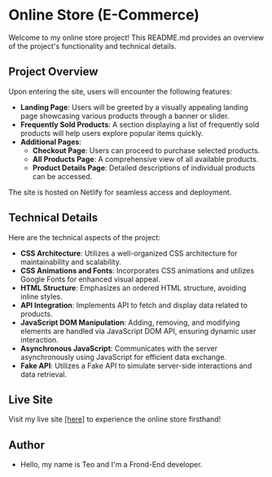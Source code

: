# Online Store (E-Commerce)

Welcome to my online store project! This README.md provides an overview of the project's functionality and technical details.

## Project Overview

Upon entering the site, users will encounter the following features:

- **Landing Page**: Users will be greeted by a visually appealing landing page showcasing various products through a banner or slider.
- **Frequently Sold Products**: A section displaying a list of frequently sold products will help users explore popular items quickly.
- **Additional Pages**:
  - **Checkout Page**: Users can proceed to purchase selected products.
  - **All Products Page**: A comprehensive view of all available products.
  - **Product Details Page**: Detailed descriptions of individual products can be accessed.

The site is hosted on Netlify for seamless access and deployment.

## Technical Details

Here are the technical aspects of the project:

- **CSS Architecture**: Utilizes a well-organized CSS architecture for maintainability and scalability.
- **CSS Animations and Fonts**: Incorporates CSS animations and utilizes Google Fonts for enhanced visual appeal.
- **HTML Structure**: Emphasizes an ordered HTML structure, avoiding inline styles.
- **API Integration**: Implements API to fetch and display data related to products.
- **JavaScript DOM Manipulation**: Adding, removing, and modifying elements are handled via JavaScript DOM API, ensuring dynamic user interaction.
- **Asynchronous JavaScript**: Communicates with the server asynchronously using JavaScript for efficient data exchange.
- **Fake API**: Utilizes a Fake API to simulate server-side interactions and data retrieval.

## Live Site

Visit my live site [[here]](https://main--lucent-seahorse-810ebc.netlify.app/index.html) to experience the online store firsthand!

## Author

- Hello, my name is Teo and I'm a Frond-End developer.

